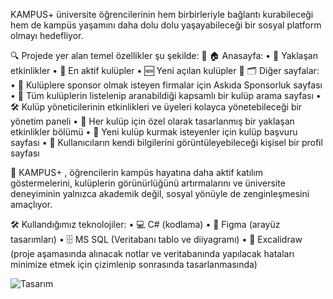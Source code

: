 KAMPUS+
üniversite öğrencilerinin hem
birbirleriyle bağlantı kurabileceği hem de kampüs yaşamını daha dolu dolu yaşayabileceği
bir sosyal platform olmayı hedefliyor.

🔍 Projede yer alan temel özellikler şu şekilde:
🔹 🏠 Anasayfa:
   • 📅 Yaklaşan etkinlikler
   • 🌟 En aktif kulüpler
   • 🆕 Yeni açılan kulüpler
🔹 🗂 Diğer sayfalar:
   • 🤝 Kulüplere sponsor olmak isteyen firmalar için Askıda Sponsorluk sayfası
   • 🔎 Tüm kulüplerin listelenip aranabildiği kapsamlı bir kulüp arama sayfası
   • 🛠 Kulüp yöneticilerinin etkinlikleri ve üyeleri kolayca yönetebileceği bir yönetim paneli
   • 📆 Her kulüp için özel olarak tasarlanmış bir yaklaşan etkinlikler bölümü
   • 📝 Yeni kulüp kurmak isteyenler için kulüp başvuru sayfası
   • 👤 Kullanıcıların kendi bilgilerini görüntüleyebileceği kişisel bir profil sayfası

🎯 KAMPUS+ , öğrencilerin kampüs hayatına daha aktif katılım göstermelerini, kulüplerin
görünürlüğünü artırmalarını ve üniversite deneyiminin yalnızca akademik değil, sosyal
yönüyle de zenginleşmesini amaçlıyor.

🛠 Kullandığımız teknolojiler:
  • 💻 C# (kodlama)
  • 🎨 Figma (arayüz tasarımları)
  • 🗄 MS SQL (Veritabanı tablo ve diiyagramı)
  • 📝 Excalidraw (proje aşamasında alınacak notlar ve veritabanında yapılacak hataları
minimize etmek için çizimlenip sonrasında tasarlanmasında)

![Tasarım](KampusPlus/tasarim.png)
